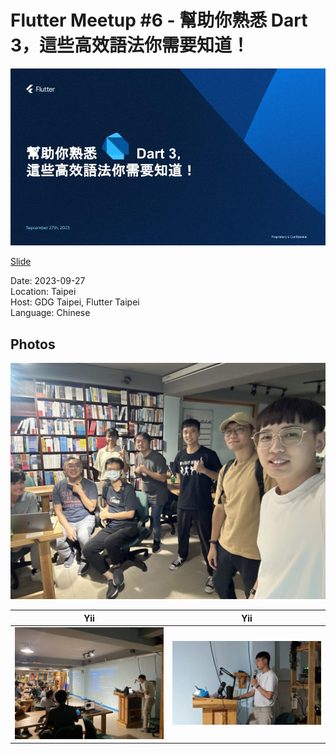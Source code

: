 # Flutter Meetup #6 - 幫助你熟悉 Dart 3，這些高效語法你需要知道！

<img src='cover.jpg'/>

[Slide](https://docs.google.com/presentation/d/14EaZRa-uBGp_kd61VEv2jsbvyCwVY10RI_wBMC3UWu8/edit?usp=sharing)

Date: 2023-09-27 <br>
Location: Taipei <br>
Host: GDG Taipei, Flutter Taipei <br>
Language: Chinese <br>

## Photos
![Selfie](photos/1.jpg)

Yii            | Yii
:-------------------------:|:-------------------------:|
<img src='photos/2.jpg' /> |  <img src='photos/3.jpg' />
